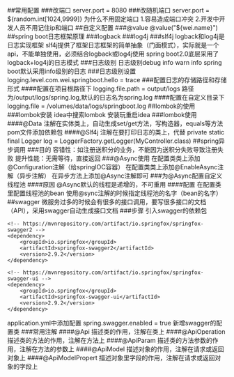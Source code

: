 ##常用配置
###改端口
server.port = 8080
###改随机端口
server.port = ${random.int[1024,9999]}
为什么不用固定端口
1.容易造成端口冲突
2.开发中开发人员不用记住ip和端口
##自定义配置
###@value
@value("${wei.name}")
##spring boot日志框架原理
###logback
###log4j
###slf4j
logback和log4j是日志实现框架
slf4j提供了框架日志框架的简单抽象（门面模式），实际就是一个api，不能单独使用，必须结合logback或log4j使用
spring boot2.0底层采用了logback+log4j的日志模式
###日志级别
日志级别debug info warn info
spring boot默认采用info级别的日志
###日志级别设置
logging.level.com.wei.springboot.hello = trace
###配置日志的存储路径和存储形式
####配置在项目根路径下
logging.file.path = output/logs
路径为/output/logs/spring.log,默认的日志名为spring.log
####配置在自定义目录下
logging.file = /volumes/data/logs/springboot.log
##lombok的使用
###lombok安装
idea中搜索lombok
安装玩重启idea
###lombok使用
####@Data
注解在实体类上，自动生成set/get方法，写构造器，equals等方法
pom文件添加依赖包
####@Slf4j
注解在要打印日志的类上，代替 private static final Logger log = LoggerFactory.getLogger(MyController.class)
##spring异步调用
###目的
容错性：如注册送积分的业务，不能因为送积分失败导致注册失败
提升性能：无需等待，直接返回
###@Async使用
在配置类类上添加@Configuration注解（给springIOC容器）
在配置类类上添加@EnableAsync注解（异步注解）
在异步方法上添加@Async注解即可
###为@Async配置自定义线程池
####原因
@Async默认的线程是递增的，不可重用
####配置
在配置类里配置线程池的bean
使用@sync注解的时候指定线程池的名字（bean的名字）
##swagger
微服务过多的时候会有很多的接口调用，要写很多接口的文档（API），采用swagger自动生成接口文档
###步骤
引入swagger的依赖包

    <!-- https://mvnrepository.com/artifact/io.springfox/springfox-swagger2 -->
    <dependency>
        <groupId>io.springfox</groupId>
        <artifactId>springfox-swagger2</artifactId>
        <version>2.9.2</version>
    </dependency>

    <!-- https://mvnrepository.com/artifact/io.springfox/springfox-swagger-ui -->
    <dependency>
        <groupId>io.springfox</groupId>
        <artifactId>springfox-swagger-ui</artifactId>
        <version>2.9.2</version>
    </dependency>
application.yml中添加配置 spring.swagger.enabled = true
新增swagger的配置类
###常用注解
####@Api
描述类的作用，注解在类上
####@ApiOperation
描述类的方法的作用，注解在方法上
####@ApiParam
描述类的方法参数的作用，注解在方法的参数上
####@ApiModel
描述对象的作用，注解在请求或返回对象上
####@ApiModelPropert
描述对象里字段的作用，注解在请求或返回对象的字段上
